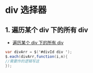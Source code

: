 # div 选择器

## 1. 遍历某个 div 下的所有 div

- [遍历某个 div 下的所有 div](https://zhidao.baidu.com/question/425273357.html)

```c#
var divArr = $('#divId div ');
$.each(divArr,function(i,n){
//需要作的逻辑写这
});
```
